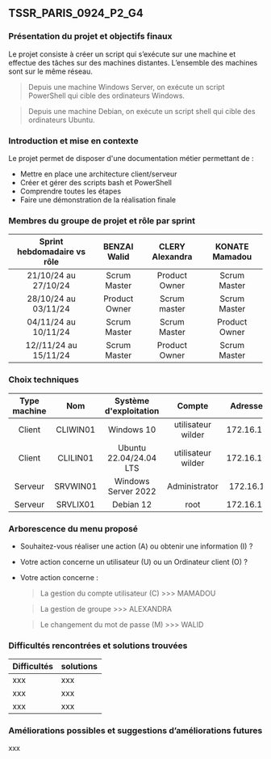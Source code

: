 ## TSSR_PARIS_0924_P2_G4

### Présentation du projet et objectifs finaux

Le projet consiste à créer un script qui s’exécute sur une machine et effectue des tâches sur des machines distantes. L’ensemble des machines sont sur le même réseau.
> Depuis une machine Windows Server, on exécute un script PowerShell qui cible des ordinateurs Windows.

> Depuis une machine Debian, on exécute un script shell qui cible des ordinateurs Ubuntu.

### Introduction et mise en contexte

Le projet permet de disposer d'une documentation métier permettant de : 
- Mettre en place une architecture client/serveur
- Créer et gérer des scripts bash et PowerShell
- Comprendre toutes les étapes
- Faire une démonstration de la réalisation finale

### Membres du groupe de projet et rôle par sprint

| Sprint hebdomadaire vs rôle | BENZAI Walid | CLERY Alexandra | KONATE Mamadou | 
| :---: | :---: | :---: | :---: | 
21/10/24 au 27/10/24 | Scrum Master | Product Owner | Scrum Master 
28/10/24 au 03/11/24 | Product Owner | Scrum master | Scrum Master  
04/11/24 au 10/11/24 | Scrum Master | Scrum Master | Product Owner 
12//11/24 au 15/11/24 |  Scrum Master | Product Owner | Scrum Master 

### Choix techniques

| Type machine | Nom | Système d'exploitation | Compte | Adresse IP fixe |
| :---: | :---: | :---: | :---: | :---: |
Client | CLIWIN01 | Windows 10 | utilisateur wilder | 172.16.10.20/24
Client | CLILIN01 | Ubuntu 22.04/24.04 LTS | utilisateur wilder | 172.16.10.30/24
Serveur | SRVWIN01 | Windows Server 2022 | Administrator | 172.16.10.5/24
Serveur | SRVLIX01 | Debian 12 | root | 172.16.10.10/24

### Arborescence du menu proposé

- Souhaitez-vous réaliser une action (A) ou obtenir une information (I) ?
- Votre action concerne un utilisateur (U) ou un Ordinateur client (O) ?
- Votre action concerne :  
    > La gestion du compte utilisateur (C) >>> MAMADOU
    
    > La gestion de groupe >>> ALEXANDRA 
    
    > Le changement du mot de passe (M) >>> WALID 
  
### Difficultés rencontrées et solutions trouvées

| Difficultés | solutions |
| :--- | :--- |
xxx | xxx  
xxx | xxx 
xxx | xxx

### Améliorations possibles et suggestions d’améliorations futures

xxx 
